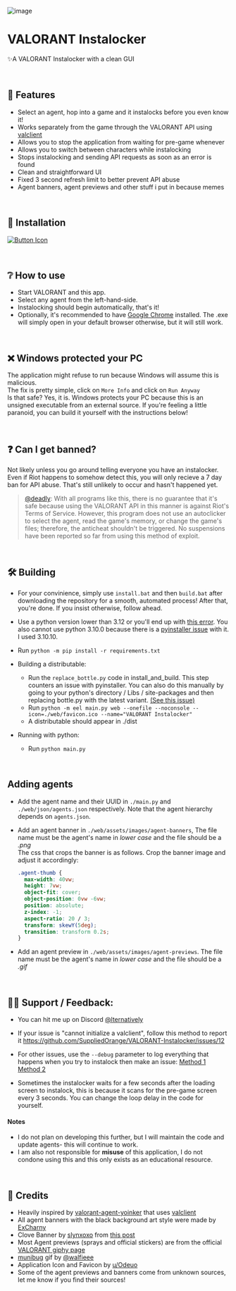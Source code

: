 
![image](https://github.com/SuppliedOrange/VALORANT-Instalocker/assets/70258998/000c238b-c72e-4682-abc6-90fca7d2cbda)

# VALORANT Instalocker
 ✨A VALORANT Instalocker with a clean GUI

<br>

## 🎡 Features

- Select an agent, hop into a game and it instalocks before you even know it!
- Works separately from the game through the VALORANT API using [valclient](https://github.com/colinhartigan/valclient.py)
- Allows you to stop the application from waiting for pre-game whenever
- Allows you to switch between characters while instalocking
- Stops instalocking and sending API requests as soon as an error is found
- Clean and straightforward UI
- Fixed 3 second refresh limit to better prevent API abuse
- Agent banners, agent previews and other stuff i put in because memes

<br>

## 📩 Installation
[Link]: https://github.com/SuppliedOrange/VALORANT-Instalocker/releases/latest 'Latest Release'
[Button Icon]: https://img.shields.io/badge/Releases-EF2D5E?style=for-the-badge&logoColor=white&logo=DocuSign
[![Button Icon]][Link]


<br>

## ❔ How to use

- Start VALORANT and this app.
- Select any agent from the left-hand-side.
- Instalocking should begin automatically, that's it!
- Optionally, it's recommended to have [Google Chrome](https://www.google.com/intl/en_in/chrome/) installed. The .exe will simply open in your default browser otherwise, but it will still work.

<br>

## ❌ Windows protected your PC
The application might refuse to run because Windows will assume this is malicious.
<br>
The fix is pretty simple, click on `More Info` and click on `Run Anyway`
<br>
Is that safe? Yes, it is. Windows protects your PC because this is an unsigned executable from an external source. If you're feeling a little paranoid, you can build it yourself with the instructions below!

<br>

## ❓ Can I get banned?

Not likely unless you go around telling everyone you have an instalocker.
<br>
Even if Riot happens to somehow detect this, you will only recieve a 7 day ban for API abuse. That's still unlikely to occur and hasn't happened yet.
> [@deadly](https://github.com/deadly): With all programs like this, there is no guarantee that it's safe because using the VALORANT API in this manner is against Riot's Terms of Service. However, this program does not use an autoclicker to select the agent, read the game's memory, or change the game's files; therefore, the anticheat shouldn't be triggered. No suspensions have been reported so far from using this method of exploit.

<br>

## 🛠 Building 

- For your convinience, simply use `install.bat` and then `build.bat` after downloading the repository for a smooth, automated process! After that, you're done. If you insist otherwise, follow ahead.

- Use a python version lower than 3.12 or you'll end up with [this error](https://stackoverflow.com/questions/77232001/python-eel-module-unable-to-use-import-bottle-ext-websocket-as-wbs-modulenotfoun). You also cannot use python 3.10.0 because there is a [pyinstaller issue](https://github.com/pyinstaller/pyinstaller/issues/6301) with it. I used 3.10.10.

- Run `python -m pip install -r requirements.txt`

- Building a distributable:
    <br>
    - Run the `replace_bottle.py` code in install_and_build. This step counters an issue with pyinstaller. You can also do this manually by going to your python's directory / Libs / site-packages and then replacing bottle.py with the latest variant. [(See this issue)](https://github.com/SuppliedOrange/VALORANT-Instalocker/issues/3)
    - Run `python -m eel main.py web --onefile --noconsole --icon=./web/favicon.ico --name="VALORANT Instalocker"`
    - A distributable should appear in ./dist

- Running with python: 
    <br>
    - Run `python main.py`

<br>

## Adding agents

- Add the agent name and their UUID in `./main.py` and `./web/json/agents.json` respectively. Note that the agent hierarchy depends on `agents.json`.

- Add an agent banner in `./web/assets/images/agent-banners`, The file name must be the agent's name in *lower case* and the file should be a *.png* <br>
  The css that crops the banner is as follows. Crop the banner image and adjust it accordingly:
  ```css
  .agent-thumb {
    max-width: 40vw;
    height: 7vw;
    object-fit: cover;
    object-position: 0vw -6vw;
    position: absolute;
    z-index: -1;
    aspect-ratio: 20 / 3;
    transform: skewY(5deg);
    transition: transform 0.2s;
  }
  ```

- Add an agent preview in `./web/assets/images/agent-previews`. The file name must be the agent's name in *lower case* and the file should be a *.gif*

<br>

## 🤷‍♀️ Support / Feedback:

- You can hit me up on Discord [@lternatively](https://discord.com/users/735322421862727760)

- If your issue is "cannot initialize a valclient", follow this method to report it https://github.com/SuppliedOrange/VALORANT-Instalocker/issues/12

- For other issues, use the `--debug` parameter to log everything that happens when you try to instalock then make an issue:
  [Method 1](https://i.imgur.com/InEbwdz.mp4) [Method 2](https://i.imgur.com/R5ElrrP.png) <br>
  
- Sometimes the instalocker waits for a few seconds after the loading screen to instalock, this is because it scans for the pre-game screen every 3 seconds. You can change the loop delay in the code for yourself.

#### Notes
+ I do not plan on developing this further, but I will maintain the code and update agents- this will continue to work.
+ I am also not responsible for **misuse** of this application, I do not condone using this and this only exists as an educational resource.

<br>

## 📰 Credits

- Heavily inspired by [valorant-agent-yoinker](https://github.com/deadly/valorant-agent-yoinker) that uses [valclient](https://github.com/colinhartigan/valclient.py)
- All agent banners with the black background art style were made by [ExCharny](https://www.deviantart.com/excharny)
- Clove Banner by [slynxoxo](https://twitter.com/slynxoxo/) from [this post](https://twitter.com/slynxoxo/status/1771862541850861971)
- Most Agent previews (sprays and official stickers) are from the official [VALORANT giphy page](https://giphy.com/playvalorant)
- [munibug](https://www.twitch.tv/munibug) gif by [@walfieee](https://twitter.com/walfieee)
- Application Icon and Favicon by [u/Odeuo](https://www.reddit.com/user/Odeuo/)
- Some of the agent previews and banners come from unknown sources, let me know if you find their sources!
